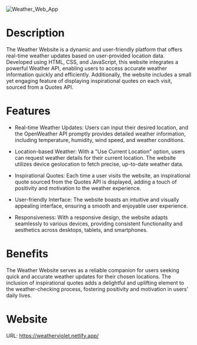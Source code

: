 ![Weather_Web_App](https://socialify.git.ci/adnan760/Weather_Web_App/image?description=1&font=Rokkitt&logo=https%3A%2F%2Fimg.freepik.com%2Fpremium-vector%2Fthunder-storm-icon-with-cloud-lightning-rain-simple-weather-logo-thunderstorm-with-thonderbolt-flat-vector-illustration-isolated-white-background_198278-15609.jpg&name=1&pattern=Solid&theme=Light)


# Description
The Weather Website is a dynamic and user-friendly platform that offers real-time weather updates based on user-provided location data. Developed using HTML, CSS, and JavaScript, this website integrates a powerful Weather API, enabling users to access accurate weather information quickly and efficiently. Additionally, the website includes a small yet engaging feature of displaying inspirational quotes on each visit, sourced from a Quotes API.

# Features
* Real-time Weather Updates: Users can input their desired location, and the OpenWeather API promptly provides detailed weather information, including temperature, humidity, wind speed, and weather conditions.

* Location-based Weather: With a "Use Current Location" option, users can request weather details for their current location. The website utilizes device geolocation to fetch precise, up-to-date weather data.

* Inspirational Quotes: Each time a user visits the website, an inspirational quote sourced from the Quotes API is displayed, adding a touch of positivity and motivation to the weather experience.

* User-friendly Interface: The website boasts an intuitive and visually appealing interface, ensuring a smooth and enjoyable user experience.

* Responsiveness: With a responsive design, the website adapts seamlessly to various devices, providing consistent functionality and aesthetics across desktops, tablets, and smartphones.

# Benefits
The Weather Website serves as a reliable companion for users seeking quick and accurate weather updates for their chosen locations. The inclusion of inspirational quotes adds a delightful and uplifting element to the weather-checking process, fostering positivity and motivation in users' daily lives.

# Website
URL: https://weatherviolet.netlify.app/
